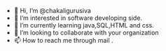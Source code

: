 - 👋 Hi, I’m @chakaligurusiva
- 👀 I’m interested in software developing side.
- 🌱 I’m currently learning java,SQL,HTML and css.
- 💞️ I’m looking to collaborate with your organization 
- 📫 How to reach me through mail .

<!---
chakaligurusiva/chakaligurusiva is a ✨ special ✨ repository because its `README.md` (this file) appears on your GitHub profile.
You can click the Preview link to take a look at your changes.
--->
